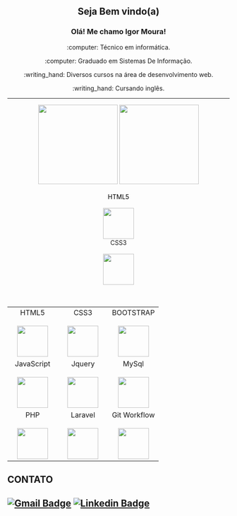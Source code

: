 <p align="center">
  <h2 align="center">Seja Bem vindo(a)</h2> 
  <h3 align="center">Olá! Me chamo Igor Moura!</h3>
  <p align="center">:computer: Técnico em informática.</p>
  <p align="center">:computer: Graduado em Sistemas De Informação.</p>

  <p align="center">:writing_hand: Diversos cursos na área de desenvolvimento web.</p>
  <p align="center">:writing_hand: Cursando inglês.</p><hr>
</p>

<div align="center">
  <a href="https://github.com/IgorTi17" style="text-decoration: none;">
    <img height="180em" src="https://github-readme-stats.vercel.app/api?username=IgorTi17&show_icons=true&theme=great-gatsby&include_all_commits=true&count_private=true"/>
    <img height="180em" src="https://github-readme-stats.vercel.app/api/top-langs/?username=IgorTi17&layout=compact&langs_count=7&theme=great-gatsby"/>
  </a>
</div><br>

<div style="display: inline">
  <div width="33%" align="center">
    <span style="color: black;">HTML5</span><br><br>
    <img height="70px" src="https://cdn.svgporn.com/logos/html-5.svg">
  </div>
  <div width="33%" align="center">
    <span>CSS3</span><br><br>
    <img height="70px" src="https://cdn.svgporn.com/logos/css-3.svg">
  </div>
</div>

<table>
  <tbody>
    <tr valign="top">
      <td width="33%" align="center">
        <span>HTML5</span><br><br>
        <img height="70px" src="https://cdn.svgporn.com/logos/html-5.svg">
      </td>
      <td width="33%" align="center">
        <span>CSS3</span><br><br>
        <img height="70px" src="https://cdn.svgporn.com/logos/css-3.svg">
      </td>
      <td width="33%" align="center">
        <span>BOOTSTRAP</span><br><br>
        <img height="70px" src="https://getbootstrap.com.br/docs/4.1/assets/img/bootstrap-stack.png">
      </td>
    </tr><br>
    <tr valign="top">
      <td width="33%" align="center">
        <span>JavaScript</span><br><br>
        <img height="70px" src="https://cdn.svgporn.com/logos/javascript.svg">
      </td>
      <td width="33%" align="center">
        <span>Jquery</span><br><br>
        <img height="70px" src="https://miro.medium.com/max/500/1*Mmuvv0ITyhR0LnBTGoPb5A.jpeg">
      </td>
      <td width="33%" align="center">
        <span>MySql</span><br><br>
        <img height="70px" src="http://idcodex.id3design.com.br/wp-content/uploads/2014/03/mysql.png">
      </td>
    </tr><br>
    <tr valign="top">
      <td width="33%" align="center">
        <span>PHP</span><br><br>
        <img height="70px" src="https://terminalroot.com.br/assets/img/php/php.jpg">
      </td>
      <td width="33%" align="center">
        <span>Laravel</span><br><br>
        <img height="70px" src="https://camo.githubusercontent.com/dd71e1936b1cc9ce6fffa83caa20c034edbe5cb9ecf825fb58ec22aa6b5f175f/68747470733a2f2f63646e362e6170746f6964652e636f6d2f696d67732f342f322f322f34323261333938663531646530613434353431383535363538613337363264325f69636f6e2e706e673f773d323536">
      </td>
      <td width="33%" align="center">
        <span>Git Workflow</span><br><br>
        <img height="70px" src="https://coffops.com/wp-content/uploads/2020/10/1f265e2d4c43.jpg">
      </td>
    </tr>

  </tbody>
</table>



## CONTATO
[![Gmail Badge](https://img.shields.io/badge/-igormoura2204@gmail.com-c14438?style=flat-square&logo=Gmail&logoColor=white&link=mailto:igormoura2204@gmail.com)](mailto:igormoura2204@gmail.com)
[![Linkedin Badge](https://img.shields.io/badge/-Igor_Moura-blue?style=flat-square&logo=Linkedin&logoColor=white&link=https://www.linkedin.com/in/igor-moura-4b100219b/)](https://www.linkedin.com/in/igor-moura-4b100219b/)
---


